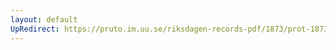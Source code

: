 ```yaml
---
layout: default
UpRedirect: https://pruto.im.uu.se/riksdagen-records-pdf/1873/prot-1873--ak--127.pdf
---
```

